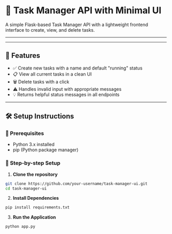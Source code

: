 # 📝 Task Manager API with Minimal UI

A simple Flask-based Task Manager API with a lightweight frontend interface to create, view, and delete tasks.

---


---

## 🚀 Features

- ✅ Create new tasks with a name and default "running" status
- 📋 View all current tasks in a clean UI
- 🗑️ Delete tasks with a click
- ⚠️ Handles invalid input with appropriate messages
- 💡 Returns helpful status messages in all endpoints

---

## 🛠️ Setup Instructions

### 🔧 Prerequisites

- Python 3.x installed
- pip (Python package manager)

### 🧪 Step-by-step Setup

1. **Clone the repository**

```bash
git clone https://github.com/your-username/task-manager-ui.git
cd task-manager-ui
```
2. **Install Dependencies**
```bash
pip install requirements.txt

```
3. **Run the Application**
 ```bash
python app.py
```




